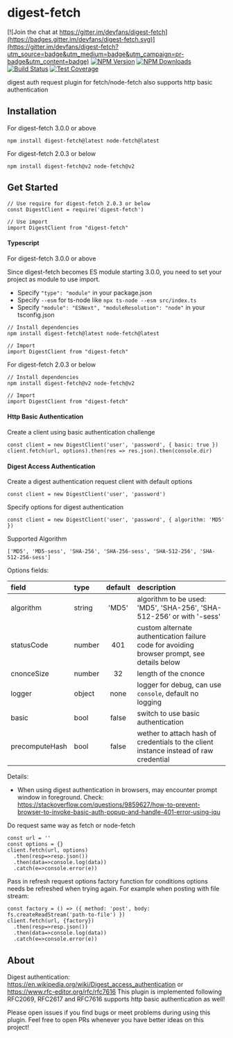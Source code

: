 # digest-fetch

[![Join the chat at https://gitter.im/devfans/digest-fetch](https://badges.gitter.im/devfans/digest-fetch.svg)](https://gitter.im/devfans/digest-fetch?utm_source=badge&utm_medium=badge&utm_campaign=pr-badge&utm_content=badge)
[![NPM Version][npm-image]][npm-url]
[![NPM Downloads][downloads-image]][downloads-url]
[![Build Status][travis-image]][travis-url]
[![Test Coverage][coveralls-image]][coveralls-url]

digest auth request plugin for fetch/node-fetch also supports http basic authentication

## Installation

For digest-fetch 3.0.0 or above
```
npm install digest-fetch@latest node-fetch@latest

```

For digest-fetch 2.0.3 or below
```
npm install digest-fetch@v2 node-fetch@v2

```

## Get Started

```
// Use require for digest-fetch 2.0.3 or below
const DigestClient = require('digest-fetch')

// Use import
import DigestClient from "digest-fetch"

```

#### Typescript 

For digest-fetch 3.0.0 or above

Since digest-fetch becomes ES module starting 3.0.0, you need to set your project as module to use import. 

- Specify ```"type": "module"``` in your package.json
- Specify ```--esm``` for ts-node like ```npx ts-node --esm src/index.ts```
- Specify ```"module": "ESNext", "moduleResolution": "node"``` in your tsconfig.json

```
// Install dependencies
npm install digest-fetch@latest node-fetch@latest

// Import
import DigestClient from "digest-fetch"

```

For digest-fetch 2.0.3 or below

```
// Install dependencies
npm install digest-fetch@v2 node-fetch@v2

// Import
import DigestClient from "digest-fetch"

```

#### Http Basic Authentication
Create a client using basic authentication challenge

```
const client = new DigestClient('user', 'password', { basic: true })
client.fetch(url, options).then(res => res.json).then(console.dir)
```

#### Digest Access Authentication

Create a digest authentication request client with default options

```
const client = new DigestClient('user', 'password') 
```

Specify options for digest authentication

``` 
const client = new DigestClient('user', 'password', { algorithm: 'MD5' }) 
```

Supported Algorithm
```
['MD5', 'MD5-sess', 'SHA-256', 'SHA-256-sess', 'SHA-512-256', 'SHA-512-256-sess']
```

Options fields:

| field           | type         | default       |  description |
| :-------------  | :----------  | :-----------: | :----------  |
|  algorithm      | string       | 'MD5'         | algorithm to be used: 'MD5', 'SHA-256', 'SHA-512-256' or with '-sess' |
|  statusCode     | number       | 401           | custom alternate authentication failure code for avoiding browser prompt, see details below |
|  cnonceSize     | number       | 32            | length of the cnonce |
|  logger         | object       | none          | logger for debug, can use `console`, default no logging |
|  basic          | bool         | false         | switch to use basic authentication |
|  precomputeHash | bool         | false         | wether to attach hash of credentials to the client instance instead of raw credential |

Details:
 +  When using digest authentication in browsers, may encounter prompt window in foreground. Check: https://stackoverflow.com/questions/9859627/how-to-prevent-browser-to-invoke-basic-auth-popup-and-handle-401-error-using-jqu


Do request same way as fetch or node-fetch

```
const url = ''
const options = {}
client.fetch(url, options)
  .then(resp=>resp.json())
  .then(data=>console.log(data))
  .catch(e=>console.error(e))
```

Pass in refresh request options factory function for conditions options needs be refreshed when trying again.
For example when posting with file stream:
```
const factory = () => ({ method: 'post', body: fs.createReadStream('path-to-file') })
client.fetch(url, {factory})
  .then(resp=>resp.json())
  .then(data=>console.log(data))
  .catch(e=>console.error(e))
```

## About

Digest authentication: https://en.wikipedia.org/wiki/Digest_access_authentication or https://www.rfc-editor.org/rfc/rfc7616
This plugin is implemented following RFC2069, RFC2617 and RFC7616 supports http basic authentication as well!


Please open issues if you find bugs or meet problems during using this plugin.
Feel free to open PRs whenever you have better ideas on this project!


[npm-image]: https://img.shields.io/npm/v/digest-fetch.svg
[npm-url]: https://npmjs.org/package/digest-fetch
[travis-image]: https://img.shields.io/travis/devfans/digest-fetch/master.svg
[travis-url]: https://travis-ci.org/devfans/digest-fetch
[coveralls-image]: https://img.shields.io/coveralls/devfans/digest-fetch/master.svg
[coveralls-url]: https://coveralls.io/r/devfans/digest-fetch?branch=master
[downloads-image]: https://img.shields.io/npm/dm/digest-fetch.svg
[downloads-url]: https://npmjs.org/package/digest-fetch

